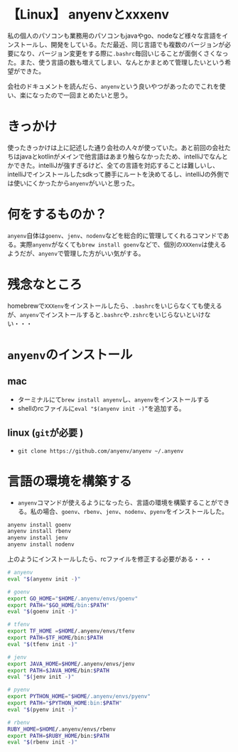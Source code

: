 # 【Linux】 anyenvとxxxenv
私の個人のパソコンも業務用のパソコンもjavaやgo、nodeなど様々な言語をインストールし、開発をしている。ただ最近、同じ言語でも複数のバージョンが必要になり、バージョン変更をする際に`.bashrc`毎回いじることが面倒くさくなった。また、使う言語の数も増えてしまい、なんとかまとめて管理したいという希望ができた。

会社のドキュメントを読んだら、`anyenv`という良いやつがあったのでこれを使い、楽になったので一回まとめたいと思う。

# きっかけ

使ったきっかけは上に記述した通り会社の人々が使っていた。あと前回の会社たちはjavaとkotlinがメインで他言語はあまり触らなかったため、intelliJでなんとかできた。intelliJが強すぎるけど、全ての言語を対応することは難しいし、intelliJでインストールしたsdkって勝手にルートを決めてるし、intelliJの外側では使いにくかったから`anyenv`がいいと思った。

# 何をするものか？

`anyenv`自体は`goenv`、`jenv`、`nodenv`などを総合的に管理してくれるコマンドである。実際`anyenv`がなくても`brew install goenv`などで、個別の`XXXenv`は使えるようだが、`anyenv`で管理した方がいい気がする。

# 残念なところ

homebrewで`XXXenv`をインストールしたら、`.bashrc`をいじらなくても使えるが、`anyenv`でインストールすると`.bashrc`や`.zshrc`をいじらないといけない・・・

# `anyenv`のインストール

## mac

- ターミナルにて`brew install anyenv`し、`anyenv`をインストールする
- shellのrcファイルに`eval "$(anyenv init -)”`を追加する。

## linux (`git`が必要 )

- `git clone https://github.com/anyenv/anyenv ~/.anyenv`

# 言語の環境を構築する

- `anyenv`コマンドが使えるようになったら、言語の環境を構築することができる。私の場合、`goenv`、`rbenv`、`jenv`、`nodenv`、`pyenv`をインストールした。

```bash
anyenv install goenv
anyenv install rbenv
anyenv install jenv
anyenv install nodenv
```

上のようにインストールしたら、rcファイルを修正する必要がある・・・
```bash
# anyenv
eval "$(anyenv init -)"

# goenv
export GO_HOME="$HOME/.anyenv/envs/goenv"
export PATH="$GO_HOME/bin:$PATH"
eval "$(goenv init -)"

# tfenv
export TF_HOME =$HOME/.anyenv/envs/tfenv
export PATH=$TF_HOME/bin:$PATH
eval "$(tfenv init -)"

# jenv
export JAVA_HOME=$HOME/.anyenv/envs/jenv
export PATH=$JAVA_HOME/bin:$PATH
eval "$(jenv init -)"

# pyenv
export PYTHON_HOME="$HOME/.anyenv/envs/pyenv"
export PATH="$PYTHON_HOME:bin:$PATH"
eval "$(pyenv init -)"

# rbenv
RUBY_HOME=$HOME/.anyenv/envs/rbenv
export PATH=$RUBY_HOME/bin:$PATH
eval "$(rbenv init -)"
```